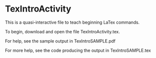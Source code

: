 # TexIntroActivity

This is a quasi-interactive file to teach beginning LaTex commands.

To begin, download and open the file TexIntroActivity.tex.

For help, see the sample output in TexIntroSAMPLE.pdf

For more help, see the code producing the output in TexIntroSAMPLE.tex

